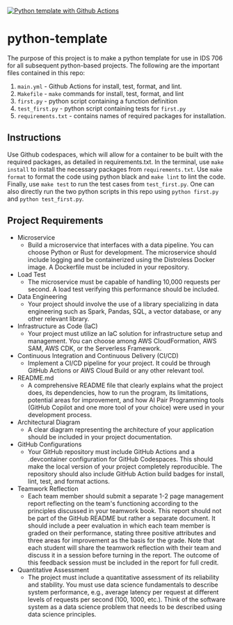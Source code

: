 [![Python template with Github Actions](https://github.com/drktao/python-template/actions/workflows/main.yml/badge.svg)](https://github.com/drktao/python-template/actions/workflows/main.yml)

# python-template
The purpose of this project is to make a python template for use in IDS 706 for all subsequent python-based projects. The following are the important files contained in this repo:

1. `main.yml` - Github Actions for install, test, format, and lint.
2. `Makefile` - `make` commands for install, test, format, and lint
3. `first.py` - python script containing a function definition
4. `test_first.py` - python script containing tests for `first.py`
5. `requirements.txt` - contains names of required packages for installation.

## Instructions
Use Github codespaces, which will allow for a container to be built with the required packages, as detailed in requirements.txt. In the terminal, use `make install` to install the necessary packages from `requirements.txt`. Use `make format` to format the code using python black and `make lint` to lint the code. Finally, use `make test` to run the test cases from `test_first.py`. One can also directly run the two python scripts in this repo using `python first.py` and `python test_first.py`. 

## Project Requirements

- Microservice
    - Build a microservice that interfaces with a data pipeline. You can choose Python or Rust for development. The microservice should include logging and be containerized using the Distroless Docker image. A Dockerfile must be included in your repository.
- Load Test
    - The microservice must be capable of handling 10,000 requests per second. A load test verifying this performance should be included.
- Data Engineering
    - Your project should involve the use of a library specializing in data engineering such as Spark, Pandas, SQL, a vector database, or any other relevant library.
- Infrastructure as Code (IaC)
    - Your project must utilize an IaC solution for infrastructure setup and management. You can choose among AWS CloudFormation, AWS SAM, AWS CDK, or the Serverless Framework.
- Continuous Integration and Continuous Delivery (CI/CD)
    - Implement a CI/CD pipeline for your project. It could be through GitHub Actions or AWS Cloud Build or any other relevant tool.
- README.md
    - A comprehensive README file that clearly explains what the project does, its dependencies, how to run the program, its limitations, potential areas for improvement, and how AI Pair Programming tools (GitHub Copilot and one more tool of your choice) were used in your development process.
- Architectural Diagram
    - A clear diagram representing the architecture of your application should be included in your project documentation.
- GitHub Configurations
    - Your GitHub repository must include GitHub Actions and a .devcontainer configuration for GitHub Codespaces. This should make the local version of your project completely reproducible. The repository should also include GitHub Action build badges for install, lint, test, and format actions.
- Teamwork Reflection
    - Each team member should submit a separate 1-2 page management report reflecting on the team's functioning according to the principles discussed in your teamwork book. This report should not be part of the GitHub README but rather a separate document. It should include a peer evaluation in which each team member is graded on their performance, stating three positive attributes and three areas for improvement as the basis for the grade. Note that each student will share the teamwork reflection with their team and discuss it in a session before turning in the report. The outcome of this feedback session must be included in the report for full credit.
- Quantitative Assessment
    - The project must include a quantitative assessment of its reliability and stability. You must use data science fundamentals to describe system performance, e.g., average latency per request at different levels of requests per second (100, 1000, etc.). Think of the software system as a data science problem that needs to be described using data science principles.
